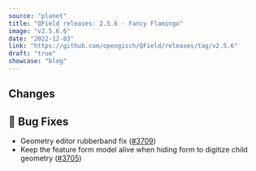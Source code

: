 ```yaml
---
source: "planet"
title: "QField releases: 2.5.6 - Fancy Flamingo"
image: "v2.5.6.6"
date: "2022-12-03"
link: "https://github.com/opengisch/QField/releases/tag/v2.5.6"
draft: "true"
showcase: "blog"
---
```


<h2>Changes</h2>
<h2><g-emoji class="g-emoji" alias="bug" fallback-src="https://github.githubassets.com/images/icons/emoji/unicode/1f41b.png">🐛</g-emoji> Bug Fixes</h2>
<ul>
<li>Geometry editor rubberband fix (<a class="issue-link js-issue-link" data-error-text="Failed to load title" data-id="1469350413" data-permission-text="Title is private" data-url="https://github.com/opengisch/QField/issues/3709" data-hovercard-type="pull_request" data-hovercard-url="/opengisch/QField/pull/3709/hovercard" href="https://github.com/opengisch/QField/pull/3709">#3709</a>)</li>
<li>Keep the feature form model alive when hiding form to digitize child geometry (<a class="issue-link js-issue-link" data-error-text="Failed to load title" data-id="1468422102" data-permission-text="Title is private" data-url="https://github.com/opengisch/QField/issues/3705" data-hovercard-type="pull_request" data-hovercard-url="/opengisch/QField/pull/3705/hovercard" href="https://github.com/opengisch/QField/pull/3705">#3705</a>)</li>
</ul>
